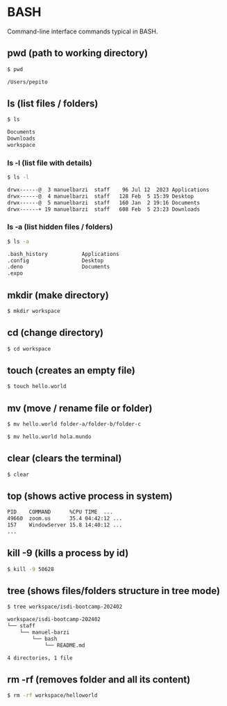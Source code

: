 # BASH

Command-line interface commands typical in BASH.

## pwd (path to working directory)

```sh
$ pwd

/Users/pepito
```

## ls (list files / folders)

```sh
$ ls

Documents
Downloads
workspace
```

### ls -l (list file with details)

```sh
$ ls -l

drwx------@  3 manuelbarzi  staff    96 Jul 12  2023 Applications
drwx------@  4 manuelbarzi  staff   128 Feb  5 15:39 Desktop
drwx------@  5 manuelbarzi  staff   160 Jan  2 19:16 Documents
drwx------+ 19 manuelbarzi  staff   608 Feb  5 23:23 Downloads
```

### ls -a (list hidden files / folders)

```sh
$ ls -a

.bash_history			Applications
.config					Desktop
.deno					Documents
.expo
```

## mkdir (make directory)

```sh
$ mkdir workspace
```

## cd (change directory)

```sh
$ cd workspace
```

## touch (creates an empty file)

```sh
$ touch hello.world
```

## mv (move / rename file or folder)

```sh
$ mv hello.world folder-a/folder-b/folder-c
```

```sh
$ mv hello.world hola.mundo
```

## clear (clears the terminal)

```sh
$ clear
```

## top (shows active process in system)

```sh
PID    COMMAND      %CPU TIME  ...
49660  zoom.us      35.4 04:42:12 ...
157    WindowServer 15.8 14:40:12 ...
...
```

## kill -9 <pid> (kills a process by id)

```sh
$ kill -9 50628
```

## tree <path> (shows files/folders structure in tree mode)

```sh
$ tree workspace/isdi-bootcamp-202402

workspace/isdi-bootcamp-202402
└── staff
    └── manuel-barzi
        └── bash
            └── README.md

4 directories, 1 file
```

## rm -rf (removes folder and all its content)

```sh
$ rm -rf workspace/helloworld
```